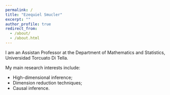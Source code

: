```yaml
---
permalink: /
title: "Ezequiel Smucler"
excerpt: ""
author_profile: true
redirect_from: 
  - /about/
  - /about.html
---
```


I am an Assistan Professor at the Department of Mathematics and Statistics, Universidad Torcuato Di Tella. 

My main research interests include:

- High-dimensional inference;
- Dimension reduction techniques;
- Causal inference.
